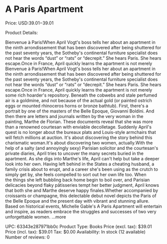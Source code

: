 # A Paris Apartment

Price: USD:$39.01-$39.01

Product Details:

Bienvenue à Paris!When April Vogt's boss tells her about an apartment in the ninth arrondissement that has been discovered after being shuttered for the past seventy years, the Sotheby's continental furniture specialist does not hear the words “dust” or “rats” or “decrepit.” She hears Paris. She hears escape.Once in France, April quickly learns the apartment is not merely Bienvenue à Paris!When April Vogt's boss tells her about an apartment in the ninth arrondissement that has been discovered after being shuttered for the past seventy years, the Sotheby's continental furniture specialist does not hear the words “dust” or “rats” or “decrepit.” She hears Paris. She hears escape.Once in France, April quickly learns the apartment is not merely some rich hoarder's repository. Beneath the cobwebs and stale perfumed air is a goldmine, and not because of the actual gold (or painted ostrich eggs or mounted rhinoceros horns or bronze bathtub). First, there's a portrait by one of the masters of the Belle Epoque, Giovanni Boldini. And then there are letters and journals written by the very woman in the painting, Marthe de Florian. These documents reveal that she was more than a renowned courtesan with enviable decolletage. Suddenly April's quest is no longer about the bureaux plats and Louis-style armchairs that will fetch millions at auction. It's about discovering the story behind this charismatic woman.It's about discovering two women, actually.With the help of a salty (and annoyingly sexy) Parisian solicitor and the courtesan's private diaries, April tries to uncover the many secrets buried in the apartment. As she digs into Marthe's life, April can't help but take a deeper look into her own. Having left behind in the States a cheating husband, a family crisis about to erupt, and a career she's been using as the crutch to simply get by, she feels compelled to sort out her own life too. When the things she left bubbling back home begin to boil over, and Parisian delicacies beyond flaky pâtisseries tempt her better judgment, April knows that both she and Marthe deserve happy finales.Whether accompanied by croissants or champagne, this delectable debut novel depicts the Paris of the Belle Epoque and the present day with vibrant and stunning allure. Based on historical events, Michelle Gable's A Paris Apartment will entertain and inspire, as readers embrace the struggles and successes of two very unforgettable women. ...more

UPC: 63343e287971bb0c
Product Type: Books
Price (excl. tax): $39.01
Price (incl. tax): $39.01
Tax: $0.00
Availability: In stock (12 available)
Number of reviews: 0